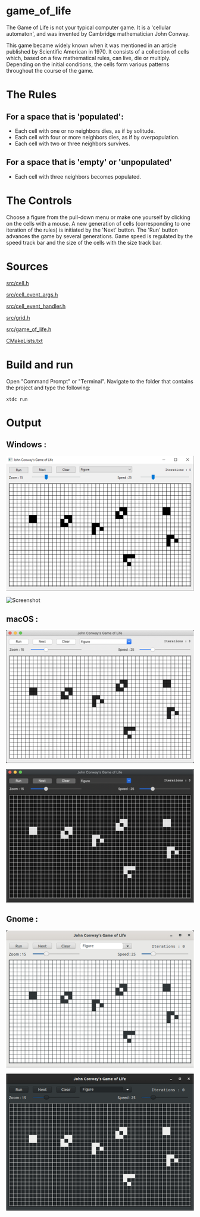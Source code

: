 # game_of_life

The Game of Life is not your typical computer game. It is a 'cellular automaton', and was invented by Cambridge mathematician John Conway.

This game became widely known when it was mentioned in an article published by Scientific American in 1970. 
It consists of a collection of cells which, based on a few mathematical rules, can live, die or multiply. 
Depending on the initial conditions, the cells form various patterns throughout the course of the game.

# The Rules

## For a space that is 'populated':

* Each cell with one or no neighbors dies, as if by solitude.
* Each cell with four or more neighbors dies, as if by overpopulation.
* Each cell with two or three neighbors survives.

## For a space that is 'empty' or 'unpopulated'

* Each cell with three neighbors becomes populated.

# The Controls

Choose a figure from the pull-down menu or make one yourself by clicking on the cells with a mouse. 
A new generation of cells (corresponding to one iteration of the rules) is initiated by the 'Next' button. 
The 'Run' button advances the game by several generations. 
Game speed is regulated by the speed track bar and the size of the cells with the size track bar.

# Sources

[src/cell.h](src/cell.h)

[src/cell_event_args.h](src/cell_event_args.h)

[src/cell_event_handler.h](src/cell_event_handler.h)

[src/grid.h](src/grid.h)

[src/game_of_life.h](src/game_of_life.h)

[CMakeLists.txt](CMakeLists.txt)

# Build and run

Open "Command Prompt" or "Terminal". Navigate to the folder that contains the project and type the following:

```shell
xtdc run
```

# Output

## Windows :

![Screenshot](../../../../docs/pictures/examples/game_of_life_w.png)

![Screenshot](../../../../docs/pictures/examples/game_of_life_wd.png)

## macOS :

![Screenshot](../../../../docs/pictures/examples/game_of_life_m.png)

![Screenshot](../../../../docs/pictures/examples/game_of_life_md.png)

## Gnome :

![Screenshot](../../../../docs/pictures/examples/game_of_life_g.png)

![Screenshot](../../../../docs/pictures/examples/game_of_life_gd.png)
